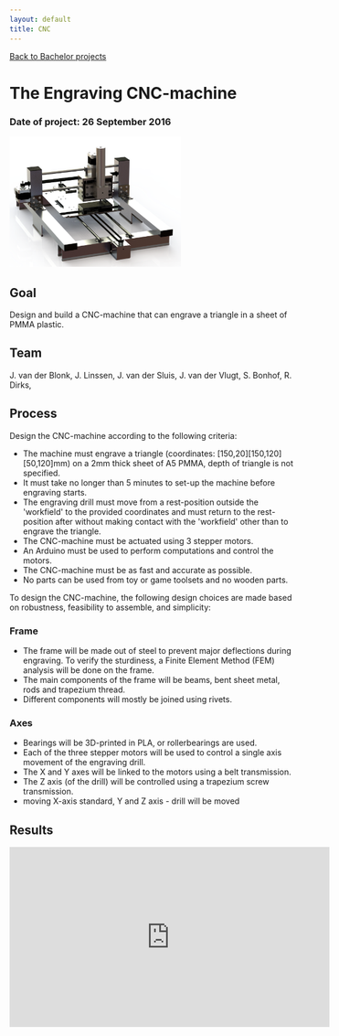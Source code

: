 ```yaml
---
layout: default
title: CNC
---
```


[Back to Bachelor projects](./bachelor.md)
# The Engraving CNC-machine
### Date of project: 26 September 2016
<img src="/assets/img/CNC-machine_geheel_eind.png" alt="cnc-machine" width="300"/>

## Goal
Design and build a CNC-machine that can engrave a triangle in a sheet of PMMA plastic.

## Team
J. van der Blonk,
J. Linssen,
J. van der Sluis,
J. van der Vlugt,
S. Bonhof, 
R. Dirks,

## Process
Design the CNC-machine according to the following criteria:
* The machine must engrave a triangle (coordinates: \[150,20\]\[150,120\]\[50,120\]mm) on a 2mm thick sheet of A5 PMMA, depth of triangle is not specified. 
* It must take no longer than 5 minutes to set-up the machine before engraving starts.
* The engraving drill must move from a rest-position outside the 'workfield' to the provided coordinates and must return to the rest-position after without making contact with the 'workfield' other than to engrave the triangle.
* The CNC-machine must be actuated using 3 stepper motors.
* An Arduino must be used to perform computations and control the motors.
* The CNC-machine must be as fast and accurate as possible.
* No parts can be used from toy or game toolsets and no wooden parts.

To design the CNC-machine, the following design choices are made based on robustness, feasibility to assemble, and simplicity:
### Frame
* The frame will be made out of steel to prevent major deflections during engraving. To verify the sturdiness, a Finite Element Method (FEM) analysis will be done on the frame.
* The main components of the frame will be beams, bent sheet metal, rods and trapezium thread.
* Different components will mostly be joined using rivets.

### Axes
* Bearings will be 3D-printed in PLA, or rollerbearings are used.
* Each of the three stepper motors will be used to control a single axis movement of the engraving drill.
* The X and Y axes will be linked to the motors using a belt transmission.
* The Z axis (of the drill) will be controlled using a trapezium screw transmission.
* moving X-axis standard, Y and Z axis - drill will be moved

## Results

<iframe width="560" height="315" src="https://www.youtube.com/embed/4YJb8-Kvrg8" title="YouTube video player" frameborder="0" allow="accelerometer; autoplay; clipboard-write; encrypted-media; gyroscope; picture-in-picture" allowfullscreen></iframe>
